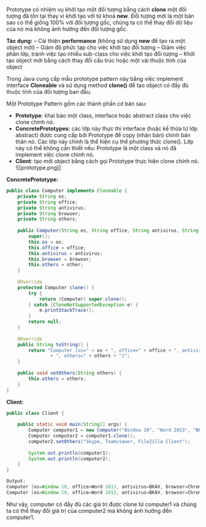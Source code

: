Prototype có nhiệm vụ khởi tạo một đối tượng bằng cách **clone** một đối tượng đã tồn tại thay vì khởi tạo với từ khoá **new**. Đối tượng mới là một bản sao có thể giống 100% với đối tượng gốc, chúng ta có thể thay đổi dữ liệu của nó mà không ảnh hưởng đến đối tượng gốc.

**Tác dụng:**
– Cải thiện **performance** (không sử dụng **new** để tạo ra một object mới)
– Giảm độ phức tạp cho việc khởi tạo đối tượng
– Giảm việc phân lớp, tránh việc tạo nhiều sub-class cho việc khởi tạo đối tượng
– Khởi tạo object mới bằng cách thay đổi cấu trúc hoặc một vài thuộc tính của object

Trong Java cung cấp mẫu prototype pattern này bằng việc implement interface **Cloneable** và sử dụng method **clone()** để tạo object có đầy đủ thuộc tính của đối tượng ban đầu.

Một Prototype Pattern gồm các thành phần cơ bản sau:
- **Prototype**: khai báo một class, interface hoặc abstract class cho việc clone chính nó.
- **ConcretePrototypes**: các lớp này thực thi interface (hoặc kế thừa từ lớp abstract) được cung cấp bởi Prototype để copy (nhân bản) chính bản thân nó. Các lớp này chính là thể hiện cụ thể phương thức clone(). Lớp này có thể không cần thiết nếu: Prototype là một class và nó đã implement việc clone chính nó.
- **Client**: tạo mới object bằng cách gọi Prototype thực hiện clone chính nó.
![[prototype.png]]

**ConcretePrototype:**
```java
public class Computer implements Cloneable {
    private String os;
    private String office;
    private String antivirus;
    private String browser;
    private String others;
 
    public Computer(String os, String office, String antivirus, String browser, String other) {
        super();
        this.os = os;
        this.office = office;
        this.antivirus = antivirus;
        this.browser = browser;
        this.others = other;
    }
 
    @Override
    protected Computer clone() {
        try {
            return (Computer) super.clone();
        } catch (CloneNotSupportedException e) {
            e.printStackTrace();
        }
        return null;
    }
 
    @Override
    public String toString() {
        return "Computer [os=" + os + ", office=" + office + ", antivirus=" + antivirus + ", browser=" + browser
                + ", others=" + others + "]";
    }
 
    public void setOthers(String others) {
        this.others = others;
    }
}
```

**Client:**
```java
public class Client {
 
    public static void main(String[] args) {
        Computer computer1 = new Computer("Window 10", "Word 2013", "BKAV", "Chrome v69", "Skype");
        Computer computer2 = computer1.clone();
        computer2.setOthers("Skype, Teamviewer, FileZilla Client");
 
        System.out.println(computer1);
        System.out.println(computer2);
    }
}

Output:
Computer [os=Window 10, office=Word 2013, antivirus=BKAV, browser=Chrome v69, other=Skype]
Computer [os=Window 10, office=Word 2013, antivirus=BKAV, browser=Chrome v69, other=Skype, Teamviewer, FileZilla Client]
```

Như vậy, computer có đầy đủ các giá trị được clone từ computer1 và chúng ta có thể thay đổi giá trị của computer2 mà không ảnh hưởng đến computer1.
